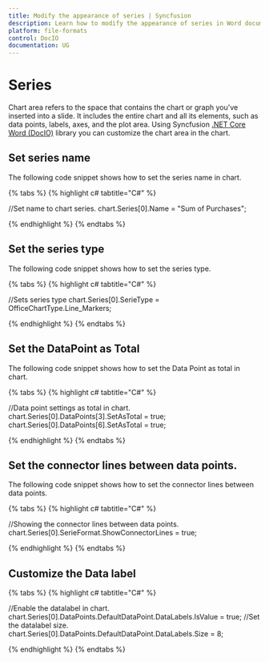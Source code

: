 ```yaml
---
title: Modify the appearance of series | Syncfusion
description: Learn how to modify the appearance of series in Word document using Syncfusion .NET Core Word (DocIO) library without Microsoft Word or interop dependencies.
platform: file-formats
control: DocIO
documentation: UG
---
```


# Series

Chart area refers to the space that contains the chart or graph you've inserted into a slide. It includes the entire chart and all its elements, such as data points, labels, axes, and the plot area. Using Syncfusion [.NET Core Word (DocIO)](https://www.syncfusion.com/document-processing/word-framework/net-core/word-library) library you can customize the chart area in the chart.

## Set series name
The following code snippet shows how to set the series name in chart.

{% tabs %}
{% highlight c# tabtitle="C#" %}

//Set name to chart series.
chart.Series[0].Name = "Sum of Purchases";

{% endhighlight %}
{% endtabs %}

## Set the series type

The following code snippet shows how to set the series type.

{% tabs %}
{% highlight c# tabtitle="C#" %}

//Sets series type 
chart.Series[0].SerieType = OfficeChartType.Line_Markers;

{% endhighlight %}
{% endtabs %}

## Set the DataPoint as Total
The following code snippet shows how to set the Data Point as total in chart.

{% tabs %}
{% highlight c# tabtitle="C#" %}

//Data point settings as total in chart.
chart.Series[0].DataPoints[3].SetAsTotal = true;
chart.Series[0].DataPoints[6].SetAsTotal = true;

{% endhighlight %}
{% endtabs %}

## Set the connector lines between data points. 

The following code snippet shows how to set the connector lines between data points. 

{% tabs %}
{% highlight c# tabtitle="C#" %}

//Showing the connector lines between data points.
chart.Series[0].SerieFormat.ShowConnectorLines = true;

{% endhighlight %}
{% endtabs %}

## Customize the Data label

{% tabs %}
{% highlight c# tabtitle="C#" %}

//Enable the datalabel in chart.
chart.Series[0].DataPoints.DefaultDataPoint.DataLabels.IsValue = true;
//Set the datalabel size.
chart.Series[0].DataPoints.DefaultDataPoint.DataLabels.Size = 8;

{% endhighlight %}
{% endtabs %}